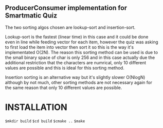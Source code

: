 ## ProducerConsumer implementation for Smartmatic Quiz

The two sorting algos chosen are lookup-sort and insertion-sort.

Lookup-sort is the fastest (linear time) in this case and it could be done even in line while feeding vector<char> for each item,
however the quiz was asking to first load the item into vector then sort it so this is the way it's implementated O(2N). The reason
this sorting method can be used is due to the small binary space of char is only 256 and in this case actually due the additional
restriction that the characters are numrical, only 10 different values are possible and this is ideal for this sorting method.

Insertion sorting is an alternative way but it's slightly slower O(NlogN) although by not much, other sorting methods are not necessary
again for the same reason that only 10 different values are possible.


# INSTALLATION #

`$mkdir build`
`$cd build`
`$cmake ..`
`$make`
